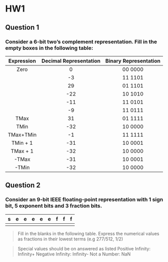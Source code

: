 # HW1
## Question 1

### Consider a 6-bit two’s complement representation. Fill in the empty boxes in the following table:
| Expression    | Decimal Representation | Binary Representation  |
| :-----------: |:----------------------:| :---------------------:|
| Zero          | 0                      | 00 0000                |
|               | -3                     | 11 1101                |
|               | 29                     | 01 1101                |
|               | -22                    | 10 1010                |
|               | -11                    | 11 0101                |
|               | -9                     | 11 0111                |
| TMax          | 31                     | 01 1111                |
| TMin          | -32                    | 10 0000                |
| TMax+TMin     | -1                     | 11 1111                |
| TMin + 1      | -31                    | 10 0001                |
| TMax + 1      | -32                    | 10 0000                |
|-TMax          | -31                    | 10 0001                |
|-TMin          | -32                    | 10 0000                |

## Question 2
### Consider an 9-bit IEEE floating-point representation with 1 sign bit, 5 exponent bits and 3 fraction bits.
|s    |e    |e    |e    |e    |e    |f    |f    |f    |
| :-: | :-: | :-: | :-: | :-: | :-: | :-: | :-: | :-: |
|     |     |     |     |     |     |     |     |     |

>Fill in the blanks in the following table.
>Express the numerical values as fractions in their lowest terms (e.g 277/512, 1/2)

>Special values should be on answered as listed
>Positive Infinity: Infinity+
>Negative Infinity: Infinity-
>Not a Number: NaN

